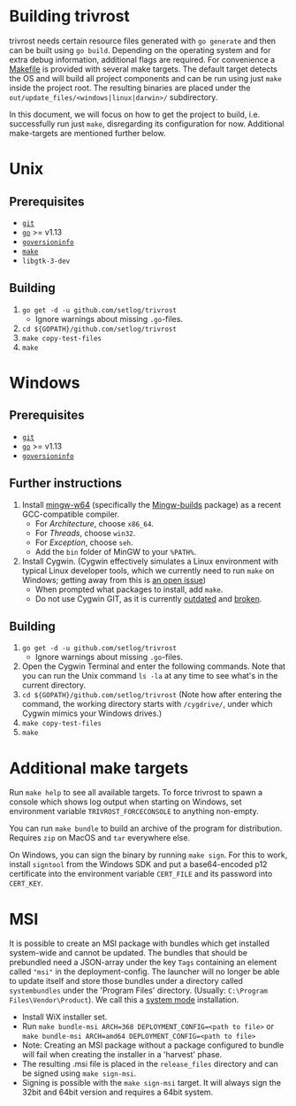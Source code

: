 # Building trivrost
trivrost needs certain resource files generated with `go generate` and then can be built using `go build`. Depending on the operating system and for extra debug information, additional flags are required. For convenience a [Makefile](../Makefile) is provided with several make targets. The default target detects the OS and will build all project components and can be run using just `make` inside the project root.
The resulting binaries are placed under the `out/update_files/<windows|linux|darwin>/` subdirectory.

In this document, we will focus on how to get the project to build, i.e. successfully run just `make`, disregarding its configuration for now. Additional make-targets are mentioned further below.

# Unix

## Prerequisites
- [`git`](https://git-scm.com/)
- [`go`](https://golang.org/) >= v1.13
- [`goversioninfo`](https://github.com/josephspurrier/goversioninfo)
- [`make`](https://superuser.com/questions/352000/whats-a-good-way-to-install-build-essentials-all-common-useful-commands-on)
- `libgtk-3-dev`

## Building
1. `go get -d -u github.com/setlog/trivrost`
    * Ignore warnings about missing `.go`-files.
2. `cd ${GOPATH}/github.com/setlog/trivrost`
3. `make copy-test-files`
4. `make`

# Windows

## Prerequisites
- [`git`](https://git-scm.com/)
- [`go`](https://golang.org/) >= v1.13
- [`goversioninfo`](https://github.com/josephspurrier/goversioninfo)

## Further instructions
1. Install [mingw-w64](https://mingw-w64.org) (specifically the [Mingw-builds](https://mingw-w64.org/doku.php/download/mingw-builds) package) as a recent GCC-compatible compiler.
    * For *Architecture*, choose `x86_64`.
    * For *Threads*, choose `win32`.
    * For *Exception*, choose `seh`.
    * Add the `bin` folder of MinGW to your `%PATH%`.
2. Install Cygwin. (Cygwin effectively simulates a Linux environment with typical Linux developer tools, which we currently need to run `make` on Windows; getting away from this is [an open issue](https://github.com/setlog/trivrost/issues/12))
    * When prompted what packages to install, add `make`.
    * Do not use Cygwin GIT, as it is currently [outdated](https://github.com/me-and/Cygwin-Git/issues/40) and [broken](https://github.com/golang/go/issues/23155).

## Building
1. `go get -d -u github.com/setlog/trivrost`
    * Ignore warnings about missing `.go`-files.
2. Open the Cygwin Terminal and enter the following commands. Note that you can run the Unix command `ls -la` at any time to see what's in the current directory.
3. `cd ${GOPATH}/github.com/setlog/trivrost` (Note how after entering the command, the working directory starts with `/cygdrive/`, under which Cygwin mimics your Windows drives.)
4. `make copy-test-files`
5. `make`

# Additional make targets
Run `make help` to see all available targets.
To force trivrost to spawn a console which shows log output when starting on Windows, set environment variable `TRIVROST_FORCECONSOLE` to anything non-empty.

You can run `make bundle` to build an archive of the program for distribution. Requires `zip` on MacOS and `tar` everywhere else.

On Windows, you can sign the binary by running `make sign`. For this to work, install `signtool` from the Windows SDK and put a base64-encoded p12 certificate into the environment variable `CERT_FILE` and its password into `CERT_KEY`.

# MSI
It is possible to create an MSI package with bundles which get installed system-wide and cannot be updated. The bundles that should be prebundled need a JSON-array under the key `Tags` containing an element called `"msi"` in the deployment-config. The launcher will no longer be able to update itself and store those bundles under a directory called `systembundles` under the 'Program Files' directory. (Usually: `C:\Program Files\Vendor\Product`). We call this a [system mode](lifecycle.md#system-mode) installation.
  - Install WiX installer set.
  - Run `make bundle-msi ARCH=368 DEPLOYMENT_CONFIG=<path to file>` or `make bundle-msi ARCH=amd64 DEPLOYMENT_CONFIG=<path to file>`
  - Note: Creating an MSI package without a package configured to bundle will fail when creating the installer in a 'harvest' phase.
  - The resulting .msi file is placed in the `release_files` directory and can be signed using `make sign-msi`.
  - Signing is possible with the `make sign-msi` target. It will always sign the 32bit and 64bit version and requires a 64bit system.

